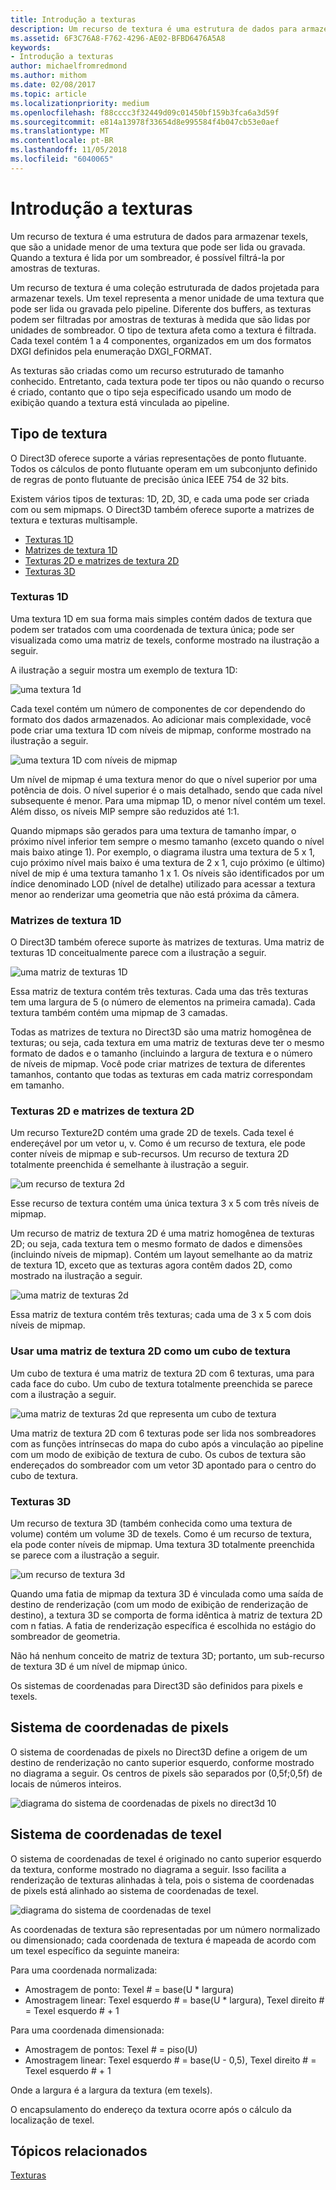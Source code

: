 ```yaml
---
title: Introdução a texturas
description: Um recurso de textura é uma estrutura de dados para armazenar texels, que são a unidade menor de uma textura que pode ser lida ou gravada. Quando a textura é lida por um sombreador, é possível filtrá-la por amostras de texturas.
ms.assetid: 6F3C76A8-F762-4296-AE02-BFBD6476A5A8
keywords:
- Introdução a texturas
author: michaelfromredmond
ms.author: mithom
ms.date: 02/08/2017
ms.topic: article
ms.localizationpriority: medium
ms.openlocfilehash: f88cccc3f32449d09c01450bf159b3fca6a3d59f
ms.sourcegitcommit: e814a13978f33654d8e995584f4b047cb53e0aef
ms.translationtype: MT
ms.contentlocale: pt-BR
ms.lasthandoff: 11/05/2018
ms.locfileid: "6040065"
---
```

# <a name="introduction-to-textures"></a>Introdução a texturas


Um recurso de textura é uma estrutura de dados para armazenar texels, que são a unidade menor de uma textura que pode ser lida ou gravada. Quando a textura é lida por um sombreador, é possível filtrá-la por amostras de texturas.

Um recurso de textura é uma coleção estruturada de dados projetada para armazenar texels. Um texel representa a menor unidade de uma textura que pode ser lida ou gravada pelo pipeline. Diferente dos buffers, as texturas podem ser filtradas por amostras de texturas à medida que são lidas por unidades de sombreador. O tipo de textura afeta como a textura é filtrada. Cada texel contém 1 a 4 componentes, organizados em um dos formatos DXGI definidos pela enumeração DXGI\_FORMAT.

As texturas são criadas como um recurso estruturado de tamanho conhecido. Entretanto, cada textura pode ter tipos ou não quando o recurso é criado, contanto que o tipo seja especificado usando um modo de exibição quando a textura está vinculada ao pipeline.

## <a name="span-idtexturetypesspanspan-idtexturetypesspanspan-idtexturetypesspantexture-types"></a><span id="Texture_Types"></span><span id="texture_types"></span><span id="TEXTURE_TYPES"></span>Tipo de textura


O Direct3D oferece suporte a várias representações de ponto flutuante. Todos os cálculos de ponto flutuante operam em um subconjunto definido de regras de ponto flutuante de precisão única IEEE 754 de 32 bits.

Existem vários tipos de texturas: 1D, 2D, 3D, e cada uma pode ser criada com ou sem mipmaps. O Direct3D também oferece suporte a matrizes de textura e texturas multisample.

-   [Texturas 1D](#texture1d-resource)
-   [Matrizes de textura 1D](#texture1d-array-resource)
-   [Texturas 2D e matrizes de textura 2D](#texture2d-resource)
-   [Texturas 3D](#texture3d-resource)

### <a name="span-idtexture1dresourcespanspan-idtexture1dresourcespanspan-idtexture1dresourcespanspan-idtexture1d-resourcespan1d-textures"></a><span id="Texture1D_Resource"></span><span id="texture1d_resource"></span><span id="TEXTURE1D_RESOURCE"></span><span id="texture1d-resource"></span>Texturas 1D

Uma textura 1D em sua forma mais simples contém dados de textura que podem ser tratados com uma coordenada de textura única; pode ser visualizada como uma matriz de texels, conforme mostrado na ilustração a seguir.

A ilustração a seguir mostra um exemplo de textura 1D:

![uma textura 1d](images/d3d10-1d-texture.png)

Cada texel contém um número de componentes de cor dependendo do formato dos dados armazenados. Ao adicionar mais complexidade, você pode criar uma textura 1D com níveis de mipmap, conforme mostrado na ilustração a seguir.

![uma textura 1D com níveis de mipmap](images/d3d10-resource-texture1d.png)

Um nível de mipmap é uma textura menor do que o nível superior por uma potência de dois. O nível superior é o mais detalhado, sendo que cada nível subsequente é menor. Para uma mipmap 1D, o menor nível contém um texel. Além disso, os níveis MIP sempre são reduzidos até 1:1.

Quando mipmaps são gerados para uma textura de tamanho ímpar, o próximo nível inferior tem sempre o mesmo tamanho (exceto quando o nível mais baixo atinge 1). Por exemplo, o diagrama ilustra uma textura de 5 x 1, cujo próximo nível mais baixo é uma textura de 2 x 1, cujo próximo (e último) nível de mip é uma textura tamanho 1 x 1. Os níveis são identificados por um índice denominado LOD (nível de detalhe) utilizado para acessar a textura menor ao renderizar uma geometria que não está próxima da câmera.

### <a name="span-idtexture1darrayresourcespanspan-idtexture1darrayresourcespanspan-idtexture1darrayresourcespanspan-idtexture1d-array-resourcespan1d-texture-arrays"></a><span id="Texture1D_Array_Resource"></span><span id="texture1d_array_resource"></span><span id="TEXTURE1D_ARRAY_RESOURCE"></span><span id="texture1d-array-resource"></span>Matrizes de textura 1D

O Direct3D também oferece suporte às matrizes de texturas. Uma matriz de texturas 1D conceitualmente parece com a ilustração a seguir.

![uma matriz de texturas 1D](images/d3d10-resource-texture1darray.png)

Essa matriz de textura contém três texturas. Cada uma das três texturas tem uma largura de 5 (o número de elementos na primeira camada). Cada textura também contém uma mipmap de 3 camadas.

Todas as matrizes de textura no Direct3D são uma matriz homogênea de texturas; ou seja, cada textura em uma matriz de texturas deve ter o mesmo formato de dados e o tamanho (incluindo a largura de textura e o número de níveis de mipmap. Você pode criar matrizes de textura de diferentes tamanhos, contanto que todas as texturas em cada matriz correspondam em tamanho.

### <a name="span-idtexture2dresourcespanspan-idtexture2dresourcespanspan-idtexture2dresourcespanspan-idtexture2d-resourcespan2d-textures-and-2d-texture-arrays"></a><span id="Texture2D_Resource"></span><span id="texture2d_resource"></span><span id="TEXTURE2D_RESOURCE"></span><span id="texture2d-resource"></span>Texturas 2D e matrizes de textura 2D

Um recurso Texture2D contém uma grade 2D de texels. Cada texel é endereçável por um vetor u, v. Como é um recurso de textura, ele pode conter níveis de mipmap e sub-recursos. Um recurso de textura 2D totalmente preenchida é semelhante à ilustração a seguir.

![um recurso de textura 2d](images/d3d10-resource-texture2d.png)

Esse recurso de textura contém uma única textura 3 x 5 com três níveis de mipmap.

Um recurso de matriz de textura 2D é uma matriz homogênea de texturas 2D; ou seja, cada textura tem o mesmo formato de dados e dimensões (incluindo níveis de mipmap). Contém um layout semelhante ao da matriz de textura 1D, exceto que as texturas agora contêm dados 2D, como mostrado na ilustração a seguir.

![uma matriz de texturas 2d](images/d3d10-resource-texture2darray.png)

Essa matriz de textura contém três texturas; cada uma de 3 x 5 com dois níveis de mipmap.

### <a name="span-idtexture2darrayresourceasatexturecubespanspan-idtexture2darrayresourceasatexturecubespanspan-idtexture2darrayresourceasatexturecubespanusing-a-2d-texture-array-as-a-texture-cube"></a><span id="Texture2DArray_Resource_as_a_Texture_Cube"></span><span id="texture2darray_resource_as_a_texture_cube"></span><span id="TEXTURE2DARRAY_RESOURCE_AS_A_TEXTURE_CUBE"></span>Usar uma matriz de textura 2D como um cubo de textura

Um cubo de textura é uma matriz de textura 2D com 6 texturas, uma para cada face do cubo. Um cubo de textura totalmente preenchida se parece com a ilustração a seguir.

![uma matriz de texturas 2d que representa um cubo de textura](images/d3d10-resource-texturecube.png)

Uma matriz de textura 2D com 6 texturas pode ser lida nos sombreadores com as funções intrínsecas do mapa do cubo após a vinculação ao pipeline com um modo de exibição de textura de cubo. Os cubos de textura são endereçados do sombreador com um vetor 3D apontado para o centro do cubo de textura.

### <a name="span-idtexture3dresourcespanspan-idtexture3dresourcespanspan-idtexture3dresourcespanspan-idtexture3d-resourcespan3d-textures"></a><span id="Texture3D_Resource"></span><span id="texture3d_resource"></span><span id="TEXTURE3D_RESOURCE"></span><span id="texture3d-resource"></span>Texturas 3D

Um recurso de textura 3D (também conhecida como uma textura de volume) contém um volume 3D de texels. Como é um recurso de textura, ela pode conter níveis de mipmap. Uma textura 3D totalmente preenchida se parece com a ilustração a seguir.

![um recurso de textura 3d](images/d3d10-resource-texture3d.png)

Quando uma fatia de mipmap da textura 3D é vinculada como uma saída de destino de renderização (com um modo de exibição de renderização de destino), a textura 3D se comporta de forma idêntica à matriz de textura 2D com n fatias. A fatia de renderização específica é escolhida no estágio do sombreador de geometria.

Não há nenhum conceito de matriz de textura 3D; portanto, um sub-recurso de textura 3D é um nível de mipmap único.

Os sistemas de coordenadas para Direct3D são definidos para pixels e texels.

## <a name="span-idpixelspanspan-idpixelspanspan-idpixelspanpixel-coordinate-system"></a><span id="Pixel"></span><span id="pixel"></span><span id="PIXEL"></span>Sistema de coordenadas de pixels


O sistema de coordenadas de pixels no Direct3D define a origem de um destino de renderização no canto superior esquerdo, conforme mostrado no diagrama a seguir. Os centros de pixels são separados por (0,5f;0,5f) de locais de números inteiros.

![diagrama do sistema de coordenadas de pixels no direct3d 10](images/d3d10-coordspix10.png)

## <a name="span-idtexelspanspan-idtexelspanspan-idtexelspantexel-coordinate-system"></a><span id="Texel"></span><span id="texel"></span><span id="TEXEL"></span>Sistema de coordenadas de texel


O sistema de coordenadas de texel é originado no canto superior esquerdo da textura, conforme mostrado no diagrama a seguir. Isso facilita a renderização de texturas alinhadas à tela, pois o sistema de coordenadas de pixels está alinhado ao sistema de coordenadas de texel.

![diagrama do sistema de coordenadas de texel](images/d3d10-coordstex10.png)

As coordenadas de textura são representadas por um número normalizado ou dimensionado; cada coordenada de textura é mapeada de acordo com um texel específico da seguinte maneira:

Para uma coordenada normalizada:

-   Amostragem de ponto: Texel \# = base(U \* largura)
-   Amostragem linear: Texel esquerdo \# = base(U \* largura), Texel direito \# = Texel esquerdo \# + 1

Para uma coordenada dimensionada:

-   Amostragem de pontos: Texel \# = piso(U)
-   Amostragem linear: Texel esquerdo \# = base(U - 0,5), Texel direito \# = Texel esquerdo \# + 1

Onde a largura é a largura da textura (em texels).

O encapsulamento do endereço da textura ocorre após o cálculo da localização de texel.

## <a name="span-idrelated-topicsspanrelated-topics"></a><span id="related-topics"></span>Tópicos relacionados


[Texturas](textures.md)
